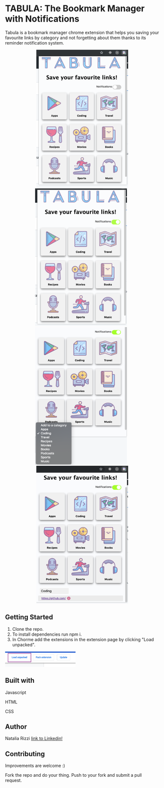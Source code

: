 # TABULA: The Bookmark Manager with Notifications
Tabula is a bookmark manager chrome extension that helps you saving your favourite links by category and not forgetting about them thanks to its reminder notification system.

<p align="center">
  &nbsp; <img width="300" height="450" src="Assets/img1r.png">  &nbsp;  <img width="300" height="450" src="Assets/img2r.png">
  &nbsp; <img width="300" height="450" src="Assets/img3r.png">  &nbsp;  <img width="300" height="450" src="Assets/img4r.png"> 
</p>

## Getting Started
1) Clone the repo.
2) To install dependencies run npm i.
3) In Chorme add the extensions in the extension page by clicking "Load unpacked".

<img width="230" height="50" src="Assets/imgr5.png">


## Built with
Javascript

HTML

CSS

## Author
Natalia Rizzi [link to Linkedin!](https://www.linkedin.com/in/nataliarizzi/?locale=en_US)

## Contributing

Improvements are welcome :)

Fork the repo and do your thing. Push to your fork and submit a pull request.

